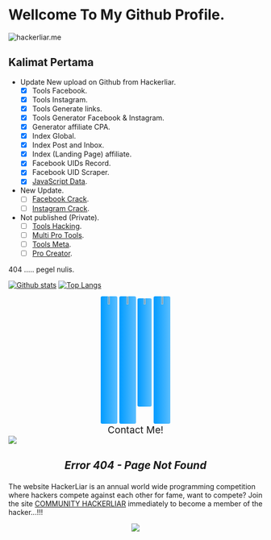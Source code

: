 # Wellcome To My Github Profile.

<p align=left> <img src=https://komarev.com/ghpvc/?username=hackerliar alt=hackerliar.me /> </p>

## Kalimat Pertama

- Update New upload on Github from Hackerliar.
    - [x] Tools Facebook.
    - [x] Tools Instagram.
    - [x] Tools Generate links.	
    - [x] Tools Generator Facebook & Instagram.
    - [x] Generator affiliate CPA.
    - [x] Index Global.	
    - [x] Index Post and Inbox.
    - [x] Index (Landing Page) affiliate.
    - [x] Facebook UIDs Record.
    - [x] Facebook UID Scraper.
    - [x] [JavaScript Data](https://gist.github.com/hackerliar).
- New Update.
    - [ ] [Facebook Crack](https://github.com/hackerliar/FBCrack).
    - [ ] [Instagram Crack](https://github.com/hackerliar/IGCrack).
- Not published (Private).
    - [ ] [Tools Hacking](https://github.com/hackerliar/ToolsHacking).
    - [ ] [Multi Pro Tools](https://github.com/hackerliar/ProTools).
    - [ ] [Tools Meta](https://github.com/hackerliar/ToolsMeta).
    - [ ] [Pro Creator](https://github.com/hackerliar/ProCreator).
	
404 ..... pegel nulis.

[![Github stats](https://github-readme-stats.vercel.app/api?username=hackerliar&show_icons=true&theme=white&include_all_commits=true)](https://github.com/hackerliar/hackerliar)
[![Top Langs](https://github-readme-stats.vercel.app/api/top-langs/?username=hackerliar&layout=compact&theme=white)](https://github.com/hackerliar/hackerliar)

<div align="center" style="margin-top: 2%;">
  <a href="https://www.youtube.com/@HackerLiar?sub_confirmation=1"><img width="6.5%" height="6.5%" style="background: linear-gradient(to right, #009BFF, #5ABEFF); border-radius: 3px;" src="https://upload.wikimedia.org/wikipedia/commons/3/36/YouTube_font_awesome.svg"></a>
  <a href="https://www.facebook.com/HackersLiar"><img width="6.5%" height="6.5%" style="background: linear-gradient(to right, #009BFF, #5ABEFF); border-radius: 3px;" src="https://upload.wikimedia.org/wikipedia/commons/1/1e/Facebook_font_awesome.svg"></a>
  <a href="https://m.me/HackersLiar"><img width="5.5%" height="5.5%" style="background: linear-gradient(to right, #009BFF, #5ABEFF); border-radius: 3px;" src="https://upload.wikimedia.org/wikipedia/commons/2/23/Font_Awesome_5_brands_facebook-messenger.svg"></a>
  <a href="https://t.me/Hackerliar"><img width="6.5%" height="6.5%" style="background: linear-gradient(to right, #009BFF, #5ABEFF); border-radius: 3px;" src="https://upload.wikimedia.org/wikipedia/commons/3/33/Telegram_font_awesome.svg"></a>  
</div>

<p align="center" style="font-size: 2vw; margin-top: 0%; margin-bottom: 0%;">
  Contact Me!
</p>

<img src="https://user-images.githubusercontent.com/73097560/115834477-dbab4500-a447-11eb-908a-139a6edaec5c.gif">

## <p align="center">_Error 404 - Page Not Found_

The website HackerLiar is an annual world wide programming competition where hackers compete against each other for fame, want to compete? Join the site [COMMUNITY HACKERLIAR](https://hackerliar.github.io/hackerliar/) immediately to become a member of the hacker...!!!
<p align="center">
   <img src="https://raw.githubusercontent.com/catppuccin/catppuccin/main/assets/footers/gray0_ctp_on_line.svg?sanitize=true"/>
</p>
